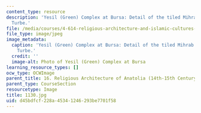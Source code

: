 ```yaml
---
content_type: resource
description: 'Yesil (Green) Complex at Bursa: Detail of the tiled Mihrab in the Yesil
  Turbe.'
file: /media/courses/4-614-religious-architecture-and-islamic-cultures-fall-2002/d45bdfcf228a45341246293be7701f58_1130.jpg
file_type: image/jpeg
image_metadata:
  caption: 'Yesil (Green) Complex at Bursa: Detail of the tiled Mihrab in the Yesil
    Turbe.'
  credit: ''
  image-alt: Photo of Yesil (Green) Complex at Bursa
learning_resource_types: []
ocw_type: OCWImage
parent_title: 16. Religious Architecture of Anatolia (14th-15th Century)
parent_type: CourseSection
resourcetype: Image
title: 1130.jpg
uid: d45bdfcf-228a-4534-1246-293be7701f58
---
```

